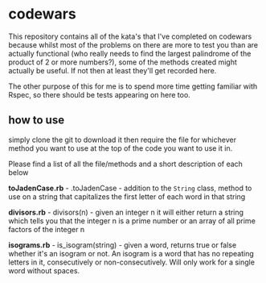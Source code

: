 # codewars

This repository contains all of the kata's that I've completed on codewars because whilst most of the problems on there are more to test you than are actually functional (who really needs to find the largest palindrome of the product of 2 or more numbers?), some of the methods created might actually be useful. If not then at least they'll get recorded here.

The other purpose of this for me is to spend more time getting familiar with Rspec, so there should be tests appearing on here too.

## how to use

simply clone the git to download it then require the file for whichever method you want to use at the top of the code you want to use it in. 

Please find a list of all the file/methods and a short description of each below

**toJadenCase.rb** - .toJadenCase - addition to the ```String``` class, method to use on a string that capitalizes the first letter of each word in that string

**divisors.rb** - divisors(n) - given an integer n it will either return a string which tells you that the integer n is a prime number or an array of all prime factors of the integer n

**isograms.rb** - is_isogram(string) - given a word, returns true or false whether it's an isogram or not. An isogram is a word that has no repeating letters in it, consecutively or non-consecutively. Will only work for a single word without spaces.